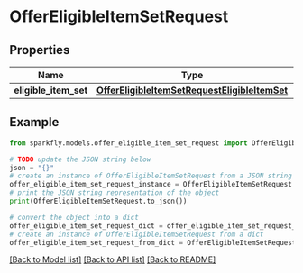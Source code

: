 # OfferEligibleItemSetRequest


## Properties

Name | Type | Description | Notes
------------ | ------------- | ------------- | -------------
**eligible_item_set** | [**OfferEligibleItemSetRequestEligibleItemSet**](OfferEligibleItemSetRequestEligibleItemSet.md) |  | [optional] 

## Example

```python
from sparkfly.models.offer_eligible_item_set_request import OfferEligibleItemSetRequest

# TODO update the JSON string below
json = "{}"
# create an instance of OfferEligibleItemSetRequest from a JSON string
offer_eligible_item_set_request_instance = OfferEligibleItemSetRequest.from_json(json)
# print the JSON string representation of the object
print(OfferEligibleItemSetRequest.to_json())

# convert the object into a dict
offer_eligible_item_set_request_dict = offer_eligible_item_set_request_instance.to_dict()
# create an instance of OfferEligibleItemSetRequest from a dict
offer_eligible_item_set_request_from_dict = OfferEligibleItemSetRequest.from_dict(offer_eligible_item_set_request_dict)
```
[[Back to Model list]](../README.md#documentation-for-models) [[Back to API list]](../README.md#documentation-for-api-endpoints) [[Back to README]](../README.md)


